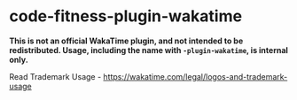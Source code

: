 # code-fitness-plugin-wakatime

**This is not an official WakaTime plugin, and not intended to be redistributed. Usage, including the name with `-plugin-wakatime`, is internal only.**

Read Trademark Usage - <https://wakatime.com/legal/logos-and-trademark-usage>
